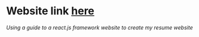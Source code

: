 # Website link <a href="https://pureworldnew.github.io/travis/" target="blank">here</a>

_Using a guide to a react.js framework website to create my resume website_
